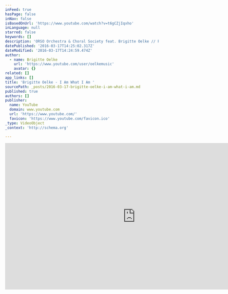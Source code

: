 ```yaml
---
inFeed: true
hasPage: false
inNav: false
isBasedOnUrl: 'https://www.youtube.com/watch?v=t6gCZjIqxho'
inLanguage: null
starred: false
keywords: []
description: 'ORSO Orchestra & Choral Society feat. Brigitte Oelke // Rock Symphony Night 2013 // Friedrichstadt Palast, Berlin // Musik & Text: Jerry Herman'
datePublished: '2016-03-17T14:25:02.317Z'
dateModified: '2016-03-17T14:24:59.474Z'
author:
  - name: Brigitte Oelke
    url: 'https://www.youtube.com/user/oelkemusic'
    avatar: {}
related: []
app_links: []
title: 'Brigitte Oelke - I Am What I Am '
sourcePath: _posts/2016-03-17-brigitte-oelke-i-am-what-i-am.md
published: true
authors: []
publisher:
  name: YouTube
  domain: www.youtube.com
  url: 'https://www.youtube.com/'
  favicon: 'https://www.youtube.com/favicon.ico'
_type: VideoObject
_context: 'http://schema.org'

---
```

<iframe src="https://cdn.embedly.com/widgets/media.html?src=https%3A%2F%2Fwww.youtube.com%2Fembed%2Ft6gCZjIqxho%3Ffeature%3Doembed&amp;url=https%3A%2F%2Fwww.youtube.com%2Fwatch%3Fv%3Dt6gCZjIqxho&amp;image=https%3A%2F%2Fi.ytimg.com%2Fvi%2Ft6gCZjIqxho%2Fhqdefault.jpg&amp;key=b7d04c9b404c499eba89ee7072e1c4f7&amp;type=text%2Fhtml&amp;schema=youtube" width="854" height="480" scrolling="no" frameborder="0" allowfullscreen="allowfullscreen" style=""></iframe>
